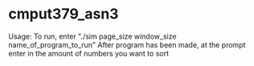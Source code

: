 # cmput379_asn3

Usage:
	To run, enter "./sim page_size window_size name_of_program_to_run"
	After program has been made, at the prompt enter in the amount of numbers you want to sort